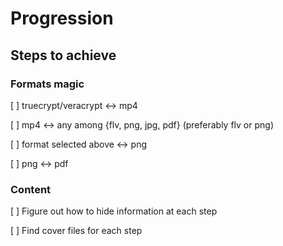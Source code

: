 # Progression


## Steps to achieve

### Formats magic

[ ] truecrypt/veracrypt <-> mp4

[ ] mp4 <-> any among {flv, png, jpg, pdf} (preferably flv or png)

[ ] format selected above <-> png

[ ] png <-> pdf

### Content

[ ] Figure out how to hide information at each step

[ ] Find cover files for each step
